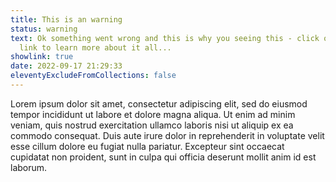 ```yaml
---
title: This is an warning
status: warning
text: Ok something went wrong and this is why you seeing this - click on the
  link to learn more about it all...
showlink: true
date: 2022-09-17 21:29:33
eleventyExcludeFromCollections: false
---
```

Lorem ipsum dolor sit amet, consectetur adipiscing elit, sed do eiusmod tempor incididunt ut labore et dolore magna aliqua. Ut enim ad minim veniam, quis nostrud exercitation ullamco laboris nisi ut aliquip ex ea commodo consequat. Duis aute irure dolor in reprehenderit in voluptate velit esse cillum dolore eu fugiat nulla pariatur. Excepteur sint occaecat cupidatat non proident, sunt in culpa qui officia deserunt mollit anim id est laborum. 